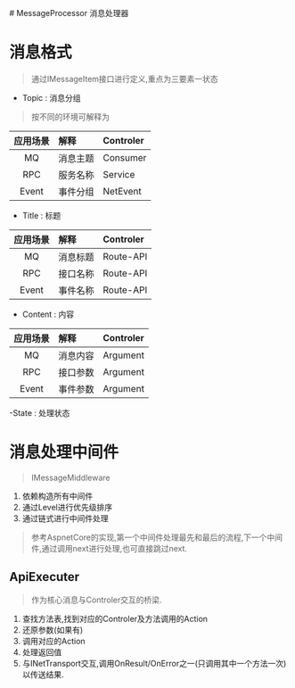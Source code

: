 ﻿﻿﻿# MessageProcessor
消息处理器

# 消息格式
> 通过IMessageItem接口进行定义,重点为三要素一状态

- Topic : 消息分组
> 按不同的环境可解释为

|应用场景|解释|Controler|
|:-:|:-|:-|
|MQ|消息主题|Consumer|
|RPC|服务名称|Service|
|Event|事件分组|NetEvent|

- Title : 标题

|应用场景|解释|Controler|
|:-:|:-|:-|
|MQ|消息标题|Route-API|
|RPC|接口名称|Route-API|
|Event|事件名称|Route-API|

- Content : 内容

|应用场景|解释|Controler|
|:-:|:-|:-|
|MQ|消息内容|Argument|
|RPC|接口参数|Argument|
|Event|事件参数|Argument|

-State : 处理状态

# 消息处理中间件
> IMessageMiddleware


1. 依赖构造所有中间件
2. 通过Level进行优先级排序
3. 通过链式进行中间件处理
> 参考AspnetCore的实现,第一个中间件处理最先和最后的流程,下一个中间件,通过调用next进行处理,也可直接跳过next.

## ApiExecuter
> 作为核心消息与Controler交互的桥梁.

1. 查找方法表,找到对应的Controler及方法调用的Action
2. 还原参数(如果有)
3. 调用对应的Action
4. 处理返回值
5. 与INetTransport交互,调用OnResult/OnError之一(只调用其中一个方法一次)以传送结果.



